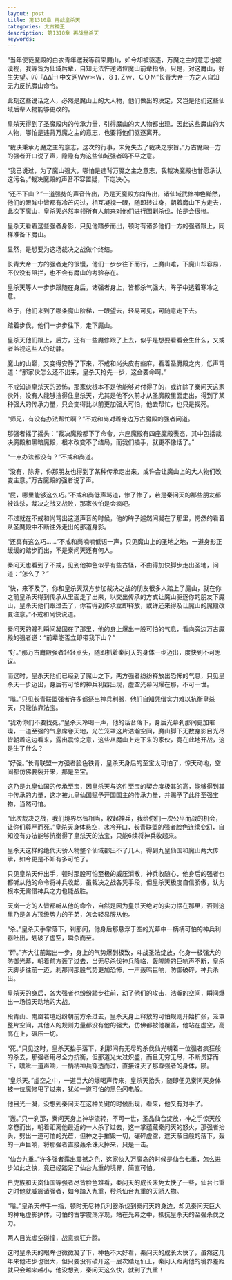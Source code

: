 ```yaml
---
layout: post
title: 第1310章 再战皇杀天
categories: 太古神王
description: 第1310章 再战皇杀天
keywords:
---
```


“当年使徒魔殿的白衣青年邀我等前来魔山，如今却被驱逐，万魔之主的意志也被漠视，我等皆为仙域后辈，自知无法忤逆诸位魔山前辈指令，只是，对这魔山，好生失望。㈧『ΔΔ㈠ 中文网Ｗｗ＊Ｗ．８⒈Ｚｗ．ＣＯＭ”长青大帝一方之人自知无力反抗魔山命令。

此刻这些说话之人，必然是魔山上的大人物，他们做出的决定，又岂是他们这些仙域后辈人物能够更改的。

皇杀天得到了圣魔殿内的传承力量，引得魔山的大人物都出现，因此这些魔山的大人物，哪怕是违背万魔之主的意志，也要将他们驱逐离开。

“裁决秉承万魔之主的意志，这次的行事，未免失去了裁决之宗旨。”万古魔殿一方的强者开口说了声，隐隐有为这些仙域强者鸣不平之意。

“我已说过，为了魔山强大，哪怕是违背万魔之主之意志，我裁决魔殿也甘愿承认这污名。”裁决魔殿的声音不容置疑，下定决心。

“还不下山？”一道强势的声音传出，乃是天魔殿方向传出，诸仙域武修神色黯然，他们的眼眸中皆都有冷芒闪过，相互凝视一眼，随即转过身，朝着魔山下方走去，此次下魔山，皇杀天必然率领所有人前来对他们进行围剿杀伐，怕是会很惨。

皇杀天看着这些强者身影，只见他踏步而出，顿时有诸多他们一方的强者跟上，同样准备下魔山。

显然，是想要为这场裁决之战做个终结。

长青大帝一方的强者走的很慢，他们一步步往下而行，上魔山难，下魔山却容易，不仅没有阻拦，也不会有魔山的考验存在。

皇杀天等人一步步跟随在身后，诸强者身上，皆都杀气强大，眸子中透着寒冷之意。

终于，他们来到了哪条魔山阶梯，一眼望去，轻易可见，可随意走下去。

踏着步伐，他们一步步往下，走下魔山。

皇杀天他们跟上，后方，还有一些魔修跟了上去，似乎是想要看看会生什么，又或者监视这些人的动静。

魔山的山巅，又变得安静了下来，不戒和尚头皮有些麻，看着圣魔殿之内，低声骂道：“那家伙怎么还不出来，皇杀天抢先一步，这会要命啊。”

不戒知道皇杀天的恐怖，那家伙根本不是他能够对付得了的，或许除了秦问天这家伙外，没有人能够挡得住皇杀天，尤其是他不久前才从圣魔殿里面走出，得到了某种强大的传承力量，只会变得比以前更加强大可怕，他去帮忙，也只是找死。

“师兄，有没有办法帮忙啊？”不戒和尚对着身边万古魔殿的强者问道。

那强者摇了摇头：“裁决魔殿都下了命令，六座魔殿有四座魔殿表态，其中包括裁决魔殿和黑暗魔殿，根本改变不了结局，而我们插手，就更不像话了。”

“一点办法都没有？”不戒和尚道。

“没有，除非，你那朋友也得到了某种传承走出来，或许会让魔山上的大人物们改变主意。”万古魔殿的强者说了声。

“屁，哪里能够这么巧。”不戒和尚低声骂道，惨了惨了，若是秦问天的那些朋友都被诛杀，裁决之战又战败，那家伙怕是会疯吧。

不过就在不戒和尚骂出这道声音的时候，他的眸子遽然间凝在了那里，愕然的看着从圣魔殿中不断往外走出的那道身影。

“还真有这么巧……”不戒和尚喃喃低语一声，只见魔山上的圣地之地，一道身影正缓缓的踏步而出，不是秦问天还有何人。

秦问天也看到了不戒，见到他神色似乎有些古怪，不由得加快脚步走出圣地，问道：“怎么了？”

“快，来不及了，你和皇杀天双方参加裁决之战的朋友很多人踏上了魔山，就在你之前皇杀天得到传承从里面走了出来，以交出传承的方式让魔山驱逐你的朋友下魔山，皇杀天他们跟过去了，你若得到传承立即释放，或许还来得及让魔山的魔殿改变注意。”不戒和尚快说道。

秦问天的瞳孔瞬间凝固在了那里，他的身上爆出一股可怕的气息，看向旁边万古魔殿的强者道：“前辈能否立即带我下山？”

“好。”那万古魔殿强者轻轻点头，随即抓着秦问天的身体一步迈出，度快到不可思议。

而这时，皇杀天他们已经到了魔山之下，两方强者纷纷释放出恐怖的气息，只见皇杀天一步迈出，身后有可怕的神兵利器出现，虚空光幕闪耀在那，不可一世。

“嗡。”只见长青联盟强者许多都祭出神兵利器，他们自知凭借实力难以抗衡皇杀天，只能依靠法宝。

“我劝你们不要找死。”皇杀天冷喝一声，他的话音落下，身后光幕刹那间更加璀璨，一道至强的气息席卷天地，光芒笼罩这片浩瀚空间，魔山脚下无数身影目光尽皆朝着这边看来，露出震惊之意，这些从魔山上走下来的家伙，竟在此地开战，这是生了什么？

“好强。”长青联盟一方强者脸色铁青，皇杀天身后的至宝太可怕了，惊天动地，空间都仿佛要裂开来，那是至宝。

这乃是九皇仙国的传承至宝，因皇杀天与这件至宝的契合度极其的高，能够得到其中传承的力量，这才被九皇仙国赋予开国国主的传承力量，并赐予了此件至强宝物，当然可怕。

“此次裁决之战，我们境界尽皆相当，收起神兵，我给你们一次公平而战的机会，让你们尊严而死。”皇杀天身体悬空，冰冷开口，长青联盟的强者脸色连续变幻，自知没有办法能够抗衡得了皇杀天的法宝，只能6续将神兵收起来。

皇杀天这样的绝代天骄人物整个仙域都出不了几人，得到九皇仙国和魔山两大传承，如今更是不知有多可怕了。

只见皇杀天伸出手，顿时那股可怕至极的威压消散，神兵收随心，他身后的强者也都听从他的命令将神兵收起，虽裁决之战各凭手段，但皇杀天极度自信骄傲，认为根本无需借神兵之力也能战胜。

天岚一方的人皆都听从他的命令，自然是因为皇杀天绝对的实力摆在那里，否则这里乃是各方顶级势力的子弟，怎会轻易服从他。

“杀。”皇杀天手掌落下，刹那间，他身后那悬浮于空的光幕中一柄柄可怕的神兵利器吐出，划破了虚空，瞬杀而至。

“砰。”齐大往前踏出一步，身上的气势爆到极致，斗战圣法绽放，化身一极强大的防御光幕，朝着前方轰了过去，当无尽杀伐神兵降临，轰隆隆的巨响声不断，皇杀天脚步往前一迈，刹那间那股气势更加恐怖，一声轰鸣巨响，防御破碎，神兵杀出。

皇杀天的身后，各大强者也纷纷踏步往前，动了他们的攻击，浩瀚的空间，瞬间爆出一场惊天动地的大战。

段青山、南凰若瑄纷纷朝前方杀过去，皇杀天身上释放的可怕规则开始扩张，笼罩整片空间，其他人的规则力量都没有他的强大，仿佛都被他覆盖，他站在虚空，高高在上，碾压一切。

“死。”只见这时，皇杀天抬手落下，刹那间有无尽的杀伐仙光朝着一位强者疯狂般的杀去，那强者用尽全力抗衡，但那道光太过炽盛，而且无穷无尽，不断贯穿而下，噗呲一道声响，一柄柄神兵穿透而过，直接诛灭了那尊强者的身体，陨。

“皇杀天。”虚空之中，一道巨大的爆喝声传来，皇杀天抬头，随即便见秦问天身体被一位魔修甩了过来，犹如一道可怕的黑色闪电般。

他目光一凝，没想到秦问天在这种关键的时候出现，看来，他又有对手了。

“轰。”只一刹那，秦问天身上神华流转，不可一世，圣品仙台绽放，神之手惊天般席卷而出，朝着距离他最近的一人杀了过去，这一掌蕴藏秦问天的怒火，那强者抬头，劈出一道可怕的光芒，但神之手摧毁一切，碾碎虚空，遮天蔽日般的落下，轰的一声巨响，将那强者直接轰杀诛灭掉来，只是一击。

“仙台九重。”许多强者露出震撼之色，这家伙入万魔岛的时候是仙台七重，怎么进步如此之快，竟已经踏足了仙台九重的境界，简直可怕。

白虎族和天岚仙国等强者尽皆脸色难看，秦问天的成长未免太快了一些，仙台七重之时他就威震诸强者，如今踏入九重，秒杀仙台九重的天骄人物。

“嗡。”皇杀天伸手一指，顿时无尽神兵利器杀伐到秦问天的身边，却见秦问天巨大的神龟虚影护体，可怕的古字震荡浮现，站在光幕之中，抵抗皇杀天的至强杀伐之力。

两人目光虚空碰撞，战意疯狂升腾。

这时皇杀天的眼眸也微微凝了下，神色不大好看，秦问天的成长太快了，虽然这几年来他进步也很大，但只要没有破开这一层次踏足仙王，秦问天距离他的境界差距就只会越来越小，他没想到，秦问天这么快，就到了九重！
